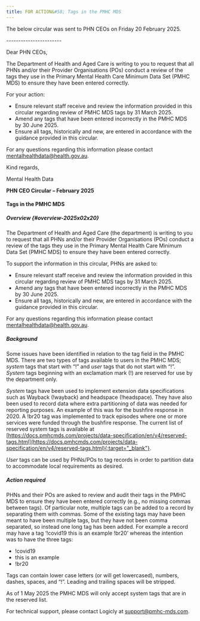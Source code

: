 ```yaml
---
title: FOR ACTION&#58; Tags in the PMHC MDS
---
```


The below circular was sent to PHN CEOs on Friday 20 February 2025.

\-\-\-\-\-\-\-\-\-\-\-\-\-\-\-\-\-\-\-\-\-\-\-

Dear PHN CEOs,

The Department of Health and Aged Care is writing to you to request that all PHNs and/or their Provider Organisations (POs) conduct a review of the tags they use in the Primary Mental Health Care Minimum Data Set (PMHC MDS) to ensure they have been entered correctly.

For your action:

* Ensure relevant staff receive and review the information provided in this circular regarding
  review of PMHC MDS tags by 31 March 2025.
* Amend any tags that have been entered incorrectly in the PMHC MDS by 30 June 2025.
* Ensure all tags, historically and new, are entered in accordance with the guidance provided 
  in this circular.
 
For any questions regarding this information please contact [mentalhealthdata@health.gov.au](mailto:mentalhealthdata@health.gov.au).

Kind regards,

Mental Health Data


**PHN CEO Circular – February 2025**

#### Tags in the PMHC MDS

##### Overview {#overview-2025x02x20}

The Department of Health and Aged Care (the department) is writing to you to request that all PHNs and/or their Provider Organisations (POs) conduct a review of the tags they use in the Primary Mental Health Care Minimum Data Set (PMHC MDS) to ensure they have been entered correctly.

To support the information in this circular, PHNs are asked to:

* Ensure relevant staff receive and review the information provided in this circular regarding
  review of PMHC MDS tags by 31 March 2025.
* Amend any tags that have been entered incorrectly in the PMHC MDS by 30 June 2025.
* Ensure all tags, historically and new, are entered in accordance with the guidance provided 
  in this circular.
 
For any questions regarding this information please contact [mentalhealthdata@health.gov.au](mailto:mentalhealthdata@health.gov.au).


##### Background

Some issues have been identified in relation to the tag field in the PMHC MDS. There are two types of tags available to users in the PMHC MDS; *system* tags that start with “!” and *user* tags that do not start with “!”. *System* tags beginning with an exclamation mark (!) are reserved for use by the department only. 

*System* tags have been used to implement extension data specifications such as Wayback (!wayback) and headspace (!headspace). They have also been used to record data where extra partitioning of data was needed for reporting purposes. An example of this was for the bushfire response in 2020. A !br20 tag was implemented to track episodes where one or more services were funded through the bushfire response. The current list of reserved system tags is available at [https://docs.pmhcmds.com/projects/data-specification/en/v4/reserved-tags.html](https://docs.pmhcmds.com/projects/data-specification/en/v4/reserved-tags.html){:target="_blank"}.

*User* tags can be used by PHNs/POs to tag records in order to partition data to accommodate local requirements as desired.  

##### Action required

PHNs and their POs are asked to review and audit their tags in the PMHC MDS to ensure they have been entered correctly (e.g., no missing commas between tags). Of particular note, multiple tags can be added to a record by separating them with commas. Some of the existing tags may have been meant to have been multiple tags, but they have not been comma separated, so instead one long tag has been added. For example a record may have a tag ‘!covid19 this is an example !br20’ whereas the intention was to have the three tags: 

* !covid19
* this is an example
* !br20

Tags can contain lower case letters (or will get lowercased), numbers, dashes, spaces, and “!”. Leading and trailing spaces will be stripped.

As of 1 May 2025 the PMHC MDS will only accept system tags that are in the reserved list.

For technical support, please contact Logicly at [support@pmhc-mds.com](mailto:support@pmhc-mds.com).